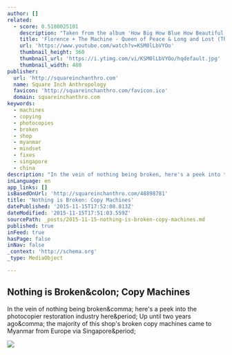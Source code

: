```yaml
---
author: []
related:
  - score: 0.5180025101
    description: "Taken from the album 'How Big How Blue How Beautiful' - out now. Get it from the Official Store: http://po.st/FATMStore3 | iTunes: http://po.st/BKPHQ5 | Amazon: http://po.st/HBHBHBAmD3 | Google Play: http://po.st/HBHBHBGPD4 | Listen and Share on Spotify: http://po.st/FlorenceSpotify Directed by Vincent Haycock, choreographed by Ryan Heffington."
    title: 'Florence + The Machine - Queen of Peace & Long and Lost (The Odyssey - Chapters 4 & 5)'
    url: 'https://www.youtube.com/watch?v=KSM0lLbVYOo'
    thumbnail_height: 360
    thumbnail_url: 'https://i.ytimg.com/vi/KSM0lLbVYOo/hqdefault.jpg'
    thumbnail_width: 480
publisher:
  url: 'http://squareinchanthro.com'
  name: Square Inch Anthropology
  favicon: 'http://squareinchanthro.com/favicon.ico'
  domain: squareinchanthro.com
keywords:
  - machines
  - copying
  - photocopies
  - broken
  - shop
  - myanmar
  - mindset
  - fixes
  - singapore
  - china
description: "In the vein of nothing being broken, here's a peek into the photocopier restoration industry here. Up until two years ago, the majority of this shop's broken copy machines came to Myanmar from Europe via Singapore."
inLanguage: en
app_links: []
isBasedOnUrl: 'http://squareinchanthro.com/48898781'
title: 'Nothing is Broken: Copy Machines'
datePublished: '2015-11-15T17:52:08.813Z'
dateModified: '2015-11-15T17:51:03.559Z'
sourcePath: _posts/2015-11-15-nothing-is-broken-copy-machines.md
published: true
inFeed: true
hasPage: false
inNav: false
_context: 'http://schema.org'
_type: MediaObject

---
```

<article style=""><h1>Nothing is Broken&amp;colon; Copy Machines</h1><p>In the vein of nothing being broken&amp;comma; here's a peek into the photocopier restoration industry here&amp;period; Up until two years ago&amp;comma; the majority of this shop's broken copy machines came to Myanmar from Europe via Singapore&amp;period;</p><img src="https://phaven-prod.s3.amazonaws.com/files/image_part/asset/322181/c_X05QuIdIe5gITKtVVI81CX9DE/large_DSC03780.JPG" /></article>